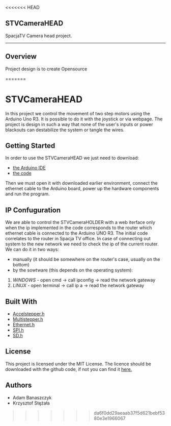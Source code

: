 <<<<<<< HEAD
## STVCameraHEAD

SpacjaTV Camera head project.

---

## Overview

Project design is to create Opensource

=======
# STVCameraHEAD
In this project we control the movement of two step motors using the Arduino Uno R3. It is possible 
to do it with the joystick or via webpage. The project is design in such a way that none of the user's 
inputs or power blackouts can destabilize the system or tangle the wires.

## Getting Started
In order to use the STVCameraHEAD we just need to download:
- [the Arduino IDE](https://www.arduino.cc/en/Main/Software)
- [the code](adres)

Then we must open it with downloaded earlier environment, connect the ethernet cable to the Arduino board, power up the hardware components and run the program.

## IP Confuguration
We are able to control the STVCameraHOLDER with a web iterface only when the ip implemented in the code corresponds 
to the router which ethernet cable is connected to the Arduino UNO R3. The initial code correlates to the router in Spacja TV office.
In case of connecting out system to the new network we need to check the ip of the current router. We can do it in two ways:
- manually (it should be somewhere on the router's case, usually on the bottom)
- by the sowtware (this depends on the operating system):
1. *WINDOWS* - open cmd -> call ipconfig -> read the network gateway
2. *LINUX* - open terminal -> call ip a -> read the network gateway

## Built With
- [Accelstepper.h](https://www.arduinolibraries.info/libraries/accel-stepper)
- [Multistepper.h](http://www.airspayce.com/mikem/arduino/AccelStepper/classMultiStepper.html)
- [Ethernet.h](https://www.arduinolibraries.info/libraries/ethernet)
- [SPI.h](https://www.arduino.cc/en/Reference/SPI)
- [SD.h](https://www.arduino.cc/en/Reference/SD)

## License
This project is licensed under the MIT License. The licence should be downloaded with the github code, if not you can find it [here.](https://github.com/hobitolog/STVCameraHEAD/blob/master/LICENSE)

## Authors
- Adam Banaszczyk
- Krzysztof Stężała
>>>>>>> da6f0dd29aeaab37f5d621bebf5380e3e1966067
